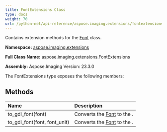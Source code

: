 ```yaml
---
title: FontExtensions Class
type: docs
weight: 70
url: /python-net/api-reference/aspose.imaging.extensions/fontextensions/
---
```


Contains extension methods for the [Font](/imaging/python-net/api-reference/aspose.imaging/font/) class.

**Namespace:** [aspose.imaging.extensions](/imaging/python-net/api-reference/aspose.imaging.extensions/)

**Full Class Name:** aspose.imaging.extensions.FontExtensions

**Assembly:**  Aspose.Imaging Version: 23.3.0

The FontExtensions type exposes the following members:
## **Methods**
|**Name**|**Description**|
| :- | :- |
|to_gdi_font(font)|Converts the [Font](/imaging/python-net/api-reference/aspose.imaging/font/) to the .|
|to_gdi_font(font, font_unit)|Converts the [Font](/imaging/python-net/api-reference/aspose.imaging/font/) to the .|
